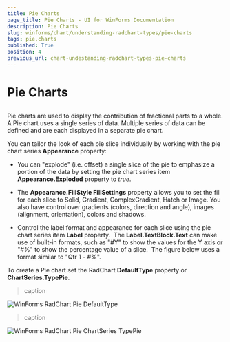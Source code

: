 ```yaml
---
title: Pie Charts
page_title: Pie Charts - UI for WinForms Documentation
description: Pie Charts
slug: winforms/chart/understanding-radchart-types/pie-charts
tags: pie,charts
published: True
position: 4
previous_url: chart-undestanding-radchart-types-pie-charts
---
```


# Pie Charts



## 

Pie charts are used to display the contribution of fractional parts to a whole. A Pie chart uses a single series of data. Multiple series of data can be defined and are each displayed in a separate pie chart.  

You can tailor the look of each pie slice individually by working with the pie chart series __Appearance__ property:

* You can "explode" (i.e. offset) a single slice of the pie to emphasize a portion of the data by setting the pie chart series item __Appearance.Exploded__ property to *true*.

* The __Appearance.FillStyle FillSettings__ property allows you to set the fill for each slice to Solid, Gradient, ComplexGradient, Hatch or Image. You also have control over gradients (colors, direction and angle), images (alignment, orientation), colors and shadows.

* Control the label format and appearance for each slice using the pie chart series item __Label__ property.  The __Label.TextBlock.Text__ can make use of built-in formats, such as "#Y" to show the values for the Y axis or "#%" to show the percentage value of a slice.  The figure below uses a format similar to "Qtr 1 - #%". 



To create a Pie chart set the RadChart __DefaultType__ property or __ChartSeries.TypePie__.
>caption 

![WinForms RadChart Pie DefaultType](images/chart-undestanding-radchart-types-pie-charts001.png)
>caption 

![WinForms RadChart Pie ChartSeries TypePie](images/chart-undestanding-radchart-types-pie-charts002.png)
